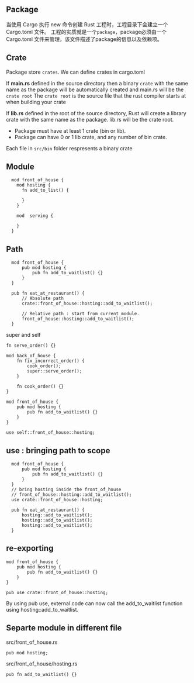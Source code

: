 
## Package
当使用 Cargo 执行 new 命令创建 Rust 工程时，工程目录下会建立一个 Cargo.toml 文件。
工程的实质就是一个`package`，package必须由一个 Cargo.toml 文件来管理，该文件描述了package的信息以及依赖项。


## Crate
Package store `crates`.
We can define crates in cargo.toml 

If **main.rs** defined in the source directory then
a binary `crate` with the same name as the package will be automatically created and
main.rs will be the `crate root` 
The `crate root` is the source file that the rust compiler starts at when building your crate

If **lib.rs** defined in the root of the source directory, Rust will create a library crate with the same name as the package. lib.rs will be the crate root.

- Package must have at least 1 crate (bin or lib).
- Package can have 0 or 1 lib crate, and any number of bin crate.

Each file in `src/bin` folder respresents a binary crate

## Module
```
  mod front_of_house {
    mod hosting {
      fn add_to_list() {

      }
    }

    mod  serving {

    }
  }
```


## Path
```
  mod front_of_house {
      pub mod hosting {
          pub fn add_to_waitlist() {}
      }
  }

  pub fn eat_at_restaurant() {
      // Absolute path
      crate::front_of_house::hosting::add_to_waitlist();

      // Relative path : start from current module.
      front_of_house::hosting::add_to_waitlist();
  }

```
super and self
```
fn serve_order() {}

mod back_of_house {
    fn fix_incorrect_order() {
        cook_order();
        super::serve_order();
    }

    fn cook_order() {}
}

mod front_of_house {
    pub mod hosting {
        pub fn add_to_waitlist() {}
    }
}

use self::front_of_house::hosting;
```

## use : bringing path to scope
```
  mod front_of_house {
      pub mod hosting {
          pub fn add_to_waitlist() {}
      }
  }
  // bring hosting inside the front_of_house
  // front_of_house::hosting::add_to_waitlist();
  use crate::front_of_house::hosting;

  pub fn eat_at_restaurant() {
      hosting::add_to_waitlist();
      hosting::add_to_waitlist();
      hosting::add_to_waitlist();
  }
```


## re-exporting
```
mod front_of_house {
    pub mod hosting {
        pub fn add_to_waitlist() {}
    }
}

pub use crate::front_of_house::hosting;
```
By using pub use, external code can now call the add_to_waitlist function using hosting::add_to_waitlist.


## Separte module in different file
src/front_of_house.rs
```
pub mod hosting;
```
src/front_of_house/hosting.rs
```
pub fn add_to_waitlist() {}  
```
